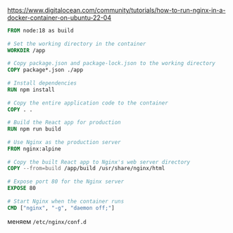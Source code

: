 https://www.digitalocean.com/community/tutorials/how-to-run-nginx-in-a-docker-container-on-ubuntu-22-04


```Dockerfile
FROM node:18 as build  
  
# Set the working directory in the container  
WORKDIR /app  
  
# Copy package.json and package-lock.json to the working directory  
COPY package*.json ./app  
  
# Install dependencies  
RUN npm install  
  
# Copy the entire application code to the container  
COPY . .  
  
# Build the React app for production  
RUN npm run build  
  
# Use Nginx as the production server  
FROM nginx:alpine  
  
# Copy the built React app to Nginx's web server directory  
COPY --from=build /app/build /usr/share/nginx/html  
  
# Expose port 80 for the Nginx server  
EXPOSE 80  
  
# Start Nginx when the container runs  
CMD ["nginx", "-g", "daemon off;"]
```

меняем `/etc/nginx/conf.d`